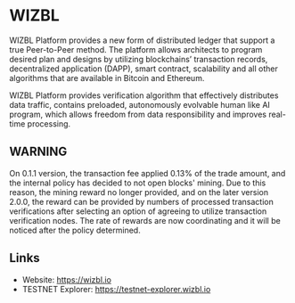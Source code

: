 # WIZBL

WIZBL Platform provides a new form of distributed ledger that support a true Peer-to-Peer method. 
The platform allows architects to program desired plan and designs by utilizing 
blockchains’ transaction records, decentralized application (DAPP), smart contract, 
scalability and all other algorithms that are available in Bitcoin and Ethereum. 

WIZBL Platform provides verification algorithm that effectively distributes data traffic, 
contains preloaded, autonomously evolvable human like AI program, which allows freedom 
from data responsibility and improves real-time processing.

## WARNING

On 0.1.1 version, the transaction fee applied 0.13% of the trade amount, and the internal policy has decided to not open blocks' mining. Due to this reason, the mining reward no longer provided, and on the later version 2.0.0, the reward can be provided by numbers of processed transaction verifications after selecting an option of agreeing to utilize transaction verification nodes. The rate of rewards are now coordinating and it will be noticed after the policy determined.

## Links

* Website: https://wizbl.io
* TESTNET Explorer: https://testnet-explorer.wizbl.io
    